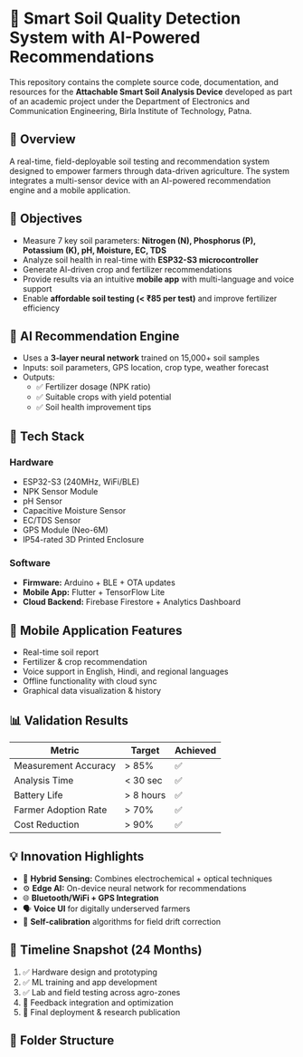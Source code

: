 # 🌱 Smart Soil Quality Detection System with AI-Powered Recommendations

This repository contains the complete source code, documentation, and resources for the **Attachable Smart Soil Analysis Device** developed as part of an academic project under the Department of Electronics and Communication Engineering, Birla Institute of Technology, Patna.

## 📌 Overview

A real-time, field-deployable soil testing and recommendation system designed to empower farmers through data-driven agriculture. The system integrates a multi-sensor device with an AI-powered recommendation engine and a mobile application.

## 🎯 Objectives

- Measure 7 key soil parameters: **Nitrogen (N), Phosphorus (P), Potassium (K), pH, Moisture, EC, TDS**
- Analyze soil health in real-time with **ESP32-S3 microcontroller**
- Generate AI-driven crop and fertilizer recommendations
- Provide results via an intuitive **mobile app** with multi-language and voice support
- Enable **affordable soil testing (< ₹85 per test)** and improve fertilizer efficiency

## 🧠 AI Recommendation Engine

- Uses a **3-layer neural network** trained on 15,000+ soil samples
- Inputs: soil parameters, GPS location, crop type, weather forecast
- Outputs:
  - ✅ Fertilizer dosage (NPK ratio)
  - ✅ Suitable crops with yield potential
  - ✅ Soil health improvement tips

## 🧰 Tech Stack

### Hardware
- ESP32-S3 (240MHz, WiFi/BLE)
- NPK Sensor Module
- pH Sensor
- Capacitive Moisture Sensor
- EC/TDS Sensor
- GPS Module (Neo-6M)
- IP54-rated 3D Printed Enclosure

### Software
- **Firmware:** Arduino + BLE + OTA updates
- **Mobile App:** Flutter + TensorFlow Lite
- **Cloud Backend:** Firebase Firestore + Analytics Dashboard

## 📲 Mobile Application Features

- Real-time soil report
- Fertilizer & crop recommendation
- Voice support in English, Hindi, and regional languages
- Offline functionality with cloud sync
- Graphical data visualization & history

## 📊 Validation Results

| Metric                 | Target      | Achieved |
|------------------------|-------------|----------|
| Measurement Accuracy   | > 85%       | ✅       |
| Analysis Time          | < 30 sec    | ✅       |
| Battery Life           | > 8 hours   | ✅       |
| Farmer Adoption Rate   | > 70%       | ✅       |
| Cost Reduction         | > 90%       | ✅       |

## 💡 Innovation Highlights

- 🔄 **Hybrid Sensing:** Combines electrochemical + optical techniques
- ⚙️ **Edge AI:** On-device neural network for recommendations
- 🌐 **Bluetooth/WiFi + GPS Integration**
- 🗣️ **Voice UI** for digitally underserved farmers
- 🧠 **Self-calibration** algorithms for field drift correction

## 📅 Timeline Snapshot (24 Months)

1. ✅ Hardware design and prototyping
2. ✅ ML training and app development
3. ✅ Lab and field testing across agro-zones
4. 🔄 Feedback integration and optimization
5. 📢 Final deployment & research publication

## 📂 Folder Structure

